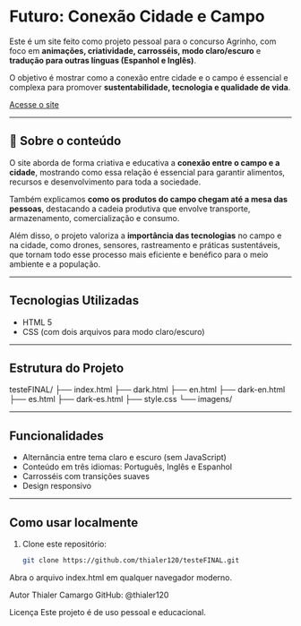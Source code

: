 # Futuro: Conexão Cidade e Campo

Este é um site feito como projeto pessoal para o concurso Agrinho, com foco em **animações, criatividade, carrosséis, modo claro/escuro** e **tradução para outras línguas (Espanhol e Inglês)**.

O objetivo é mostrar como a conexão entre cidade e o campo é essencial e complexa para promover **sustentabilidade, tecnologia e qualidade de vida**.

[Acesse o site](https://thialer120.github.io/testeFINAL/)

---

## 🔎 Sobre o conteúdo

O site aborda de forma criativa e educativa a **conexão entre o campo e a cidade**, mostrando como essa relação é essencial para garantir alimentos, recursos e desenvolvimento para toda a sociedade.

Também explicamos **como os produtos do campo chegam até a mesa das pessoas**, destacando a cadeia produtiva que envolve transporte, armazenamento, comercialização e consumo.

Além disso, o projeto valoriza a **importância das tecnologias** no campo e na cidade, como drones, sensores, rastreamento e práticas sustentáveis, que tornam todo esse processo mais eficiente e benéfico para o meio ambiente e a população.

---

## Tecnologias Utilizadas

- HTML 5  
- CSS (com dois arquivos para modo claro/escuro)

---

## Estrutura do Projeto

testeFINAL/
├── index.html
├── dark.html
├── en.html
├── dark-en.html
├── es.html
├── dark-es.html
├── style.css
└── imagens/

---

## Funcionalidades

- Alternância entre tema claro e escuro (sem JavaScript)  
- Conteúdo em três idiomas: Português, Inglês e Espanhol  
- Carrosséis com transições suaves  
- Design responsivo  

---

## Como usar localmente

1. Clone este repositório:  
   ```bash
   git clone https://github.com/thialer120/testeFINAL.git
Abra o arquivo index.html em qualquer navegador moderno.

Autor
Thialer Camargo
GitHub: @thialer120

Licença
Este projeto é de uso pessoal e educacional.
